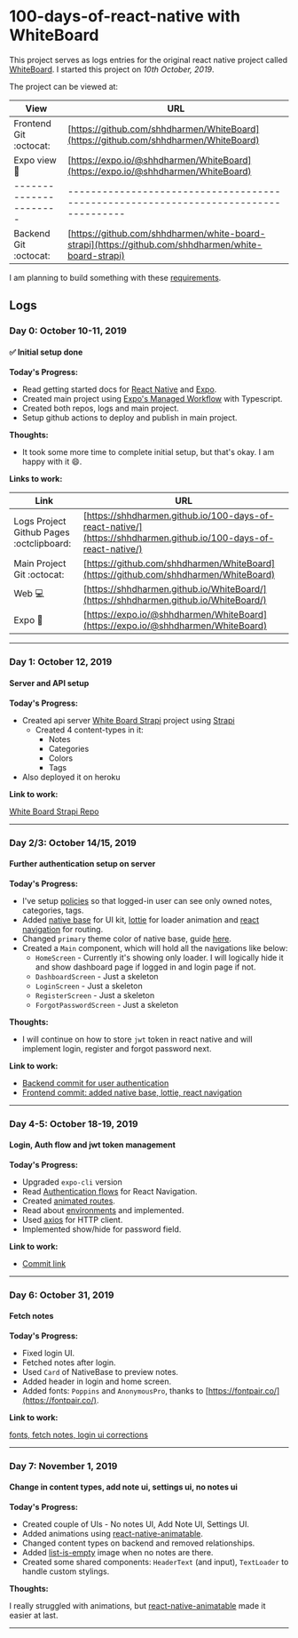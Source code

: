 # 100-days-of-react-native with WhiteBoard

This project serves as logs entries for the original react native project called [WhiteBoard](https://github.com/shhdharmen/WhiteBoard). I started this project on _10th October, 2019_.

The project can be viewed at:

| View                   | URL                                                                                                  |
| ---------------------- | ---------------------------------------------------------------------------------------------------- |
| Frontend Git :octocat: | [https://github.com/shhdharmen/WhiteBoard](https://github.com/shhdharmen/WhiteBoard)                 |
| Expo view :iphone:     | [https://expo.io/@shhdharmen/WhiteBoard](https://expo.io/@shhdharmen/WhiteBoard)                     |
| ---------------------- | ------------------------------------------------------------------------------------                 |
| Backend Git :octocat:  | [https://github.com/shhdharmen/white-board-strapi](https://github.com/shhdharmen/white-board-strapi) |

I am planning to build something with these [requirements](REQUIREMENTS.md).

## Logs

<!--

### Day 0: February 30, 2016 (Example 1)

#### (delete me or comment me out)

**Today's Progress:**

Fixed CSS, worked on canvas functionality for the app.

**Thoughts:**

I really struggled with CSS, but, overall, I feel like I am slowly getting better at it. Canvas is still new for me, but I managed to figure out some basic functionality.

**Link to work:**

[Calculator App](http://www.example.com)

---

-->

### Day 0: October 10-11, 2019

#### :white_check_mark: Initial setup done

**Today's Progress:**

- Read getting started docs for [React Native](https://facebook.github.io/react-native/docs/getting-started) and [Expo](https://docs.expo.io/versions/latest/).
- Created main project using [Expo's Managed Workflow](https://docs.expo.io/versions/v35.0.0/workflow/exploring-managed-workflow/) with Typescript.
- Created both repos, logs and main project.
- Setup github actions to deploy and publish in main project.

**Thoughts:**

- It took some more time to complete initial setup, but that's okay. I am happy with it :smile:.

**Links to work:**

| Link                                     | URL                                                                                                              |
| ---------------------------------------- | ---------------------------------------------------------------------------------------------------------------- |
| Logs Project Github Pages :octclipboard: | [https://shhdharmen.github.io/100-days-of-react-native/](https://shhdharmen.github.io/100-days-of-react-native/) |
| Main Project Git :octocat:               | [https://github.com/shhdharmen/WhiteBoard](https://github.com/shhdharmen/WhiteBoard)                             |
| Web :computer:                           | [https://shhdharmen.github.io/WhiteBoard/](https://shhdharmen.github.io/WhiteBoard/)                             |
| Expo :iphone:                            | [https://expo.io/@shhdharmen/WhiteBoard](https://expo.io/@shhdharmen/WhiteBoard)                                 |

---

### Day 1: October 12, 2019

#### Server and API setup

**Today's Progress:**

- Created api server [White Board Strapi](https://github.com/shhdharmen/white-board-strapi) project using [Strapi](strapi.io)
  - Created 4 content-types in it:
    - Notes
    - Categories
    - Colors
    - Tags
- Also deployed it on heroku

**Link to work:**

[White Board Strapi Repo](https://github.com/shhdharmen/white-board-strapi)

---

### Day 2/3: October 14/15, 2019

#### Further authentication setup on server

**Today's Progress:**

- I've setup [policies](https://strapi.io/documentation/3.0.0-beta.x/concepts/policies.html#concept) so that logged-in user can see only owned notes, categories, tags.
- Added [native base](https://nativebase.io/) for UI kit, [lottie](https://airbnb.io/lottie/#/) for loader animation and [react navigation](https://reactnavigation.org/en/) for routing.
- Changed `primary` theme color of native base, guide [here](https://docs.nativebase.io/Customize.html#theaming-nb-headref).
- Created a `Main` component, which will hold all the navigations like below:
  - `HomeScreen` - Currently it's showing only loader. I will logically hide it and show dashboard page if logged in and login page if not.
  - `DashboardScreen` - Just a skeleton
  - `LoginScreen` - Just a skeleton
  - `RegisterScreen` - Just a skeleton
  - `ForgotPasswordScreen` - Just a skeleton

**Thoughts:**

- I will continue on how to store `jwt` token in react native and will implement login, register and forgot password next.

**Link to work:**

- [Backend commit for user authentication](https://github.com/shhdharmen/white-board-strapi/commit/63868495d0917dff9117e9d6e03ac7bc1e62a48b)
- [Frontend commit: added native base, lottie, react navigation](https://github.com/shhdharmen/WhiteBoard/commit/0c9a5aa589f1c1e163d1cf5af414b2f16fd4159a)

---

### Day 4-5: October 18-19, 2019

#### Login, Auth flow and jwt token management

**Today's Progress:**

- Upgraded `expo-cli` version
- Read [Authentication flows](https://reactnavigation.org/docs/en/auth-flow.html) for React Navigation.
- Created [animated routes](https://reactnavigation.org/docs/en/animated-switch-navigator.html).
- Read about [environments](https://github.com/luggit/react-native-config/issues/249#issuecomment-386090809) and implemented.
- Used [axios](https://github.com/axios/axios) for HTTP client.
- Implemented show/hide for password field.

**Link to work:**

- [Commit link](https://github.com/shhdharmen/WhiteBoard/commit/af7217c7e67f1bb412b7ebf0382f8ea2a9de5390)

---

### Day 6: October 31, 2019

#### Fetch notes

**Today's Progress:**

- Fixed login UI.
- Fetched notes after login.
- Used `Card` of NativeBase to preview notes.
- Added header in login and home screen.
- Added fonts: `Poppins` and `AnonymousPro`, thanks to [https://fontpair.co/](https://fontpair.co/).

**Link to work:**

[fonts, fetch notes, login ui corrections](https://github.com/shhdharmen/WhiteBoard/commit/e86de5b25995953f161f670585eca0758866f251)

---

### Day 7: November 1, 2019

#### Change in content types, add note ui, settings ui, no notes ui

**Today's Progress:**

- Created couple of UIs - No notes UI, Add Note UI, Settings UI.
- Added animations using [react-native-animatable](https://www.npmjs.com/package/react-native-animatable).
- Changed content types on backend and removed relationships.
- Added [list-is-empty](https://icons8.com/ouch/illustration/mirage-list-is-empty) image when no notes are there.
- Created some shared components: `HeaderText` (and input), `TextLoader` to handle custom stylings.

**Thoughts:**

I really struggled with animations, but [react-native-animatable](https://www.npmjs.com/package/react-native-animatable) made it easier at last.

---
